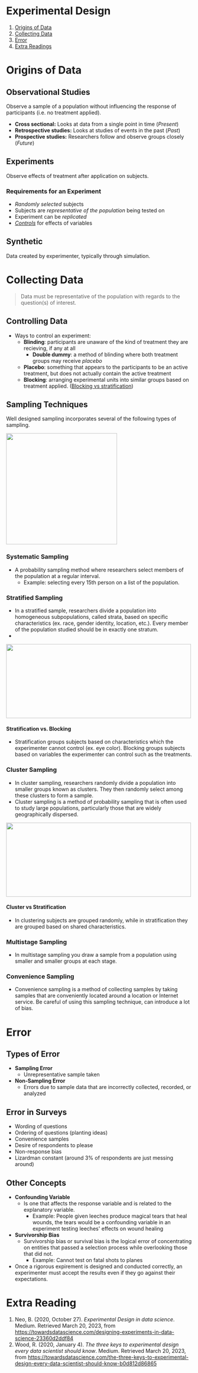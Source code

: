 # Experimental Design
1. [Origins of Data](#or)
2. [Collecting Data](#col)
4. [Error](#er)
5. [Extra Readings](#ex)

# Origins of Data <a id="or"></a>
## Observational Studies
Observe a sample of a population without influencing the response of participants (i.e. no treatment applied).
- **Cross sectional:** Looks at data from a single point in time (*Present*)
- **Retrospective studies:** Looks at studies of events in the past (*Past*)
- **Prospective studies:** Researchers follow and observe groups closely (*Future*)

## Experiments
Observe effects of  treatment after application on subjects.

### Requirements for an Experiment
- *Randomly selected* subjects 
- Subjects are *representative of the population* being tested on
- Experiment can be *replicated* 
- *[Controls](#an)* for effects of variables 

## Synthetic
Data created by experimenter, typically through simulation.

# Collecting Data  <a id="col"></a>
> Data must be representative of the population with regards to the question(s) of interest.

## Controlling Data <a id="an"></a>
-   Ways to control an experiment:
	- **Blinding**: participants are unaware of the kind of treatment they are recieving, if any at all
		- **Double dummy**: a method of blinding where both treatment groups may receive *placebo*
	- **Placebo**: something that appears to the participants to be an active treatment, but does not actually contain the active treatment
	- **Blocking**: arranging experimental units into similar groups based on treatment applied. ([Blocking vs stratification](#ant))

## Sampling Techniques
Well designed sampling incorporates several of the following types of sampling.

<img src="https://user-images.githubusercontent.com/53871641/226474099-f3e05d0e-a02b-4d6f-8319-ef5c54d83270.png" width = "300" hwight = "300">

### Systematic Sampling
- A probability sampling method where researchers select members of the population at a regular interval.
	- Example: selecting every 15th person on a list of the population. 

### Stratified Sampling
- In a stratified sample, researchers divide a population into homogeneous subpopulations, called strata, based on specific characteristics (ex. race, gender identity, location, etc.). Every member of the population studied should be in exactly one stratum. 
- 
<img src="https://user-images.githubusercontent.com/53871641/226473882-e7b07071-7bce-4529-8a3d-fb81e87194c7.png" width = "500" height="200">

#### Stratification vs. Blocking <a id="ant"></a>
- Stratification groups subjects based on characteristics which the experimenter cannot control (ex. eye color). Blocking groups subjects based on variables the experimenter can control such as the treatments.

### Cluster Sampling
- In cluster sampling, researchers randomly divide a population into smaller groups known as clusters. They then randomly select among these clusters to form a sample. 
- Cluster sampling is a method of probability sampling that is often used to study large populations, particularly those that are widely geographically dispersed.

<img src="https://user-images.githubusercontent.com/53871641/226473598-147f13bd-136f-4b96-b124-d9216418e7b5.png" width = "500" height = "200">

#### Cluster vs Stratification
- In clustering subjects are grouped randomly, while in stratification they are grouped based on shared characteristics. 

### Multistage Sampling
- In multistage sampling you draw a sample from a population using smaller and smaller groups at each stage.

### Convenience Sampling
- Convenience sampling is a method of collecting samples by taking samples that are conveniently located around a location or Internet service. Be careful of using this sampling technique, can introduce a lot of bias.

# Error <a id="er"></a>
## Types of Error
- **Sampling Error**
	- Unrepresentative sample taken
- **Non-Sampling Error**
	- Errors due to sample data that are incorrectly collected, recorded, or analyzed

## Error in Surveys
- Wording of questions
- Ordering of questions (planting ideas) 
- Convenience samples
- Desire of respondents to please
- Non-response bias
- Lizardman constant (around 3% of respondents are just messing around) 

## Other Concepts
-  **Confounding Variable**
	- Is one that affects the response variable and is related to the explanatory variable. 
		- Example: People given leeches produce magical tears that heal wounds, the tears would be a confounding variable in an experiment testing leeches' effects on wound healing
- **Survivorship Bias**
	- Survivorship bias or survival bias is the logical error of concentrating on entities that passed a selection process while overlooking those that did not. 
		- Example: Cannot test on fatal shots to planes
- Once a rigorous expirement is designed and conducted correctly, an experimenter must accept the results even if they go against their expectations. 

# Extra Reading <a id="ex"></a>
1. Neo, B. (2020, October 27). _Experimental Design in data science_. Medium. Retrieved March 20, 2023, from https://towardsdatascience.com/designing-experiments-in-data-science-23360d2ddf84
2. Wood, R. (2020, January 4). _The three keys to experimental design every data scientist should know_. Medium. Retrieved March 20, 2023, from https://towardsdatascience.com/the-three-keys-to-experimental-design-every-data-scientist-should-know-b0d812d86865
